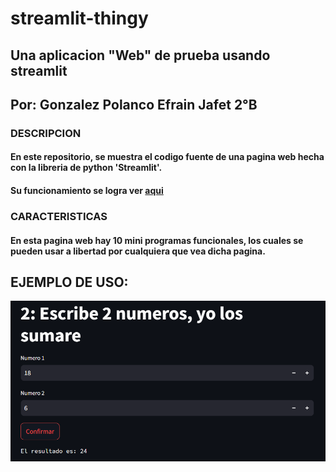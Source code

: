 # streamlit-thingy
## Una aplicacion "Web" de prueba usando streamlit
## Por: Gonzalez Polanco Efrain Jafet 2°B
### DESCRIPCION
#### En este repositorio, se muestra el codigo fuente de una pagina web hecha con la libreria de python 'Streamlit'.

#### Su funcionamiento se logra ver [aqui](https://app-thingy-naxdpkjdq7tcutrb5a3twv.streamlit.app/)

### CARACTERISTICAS
#### En esta pagina web hay 10 mini programas funcionales, los cuales se pueden usar a libertad por cualquiera que vea dicha pagina.

## EJEMPLO DE USO:

![](img/example.png)
